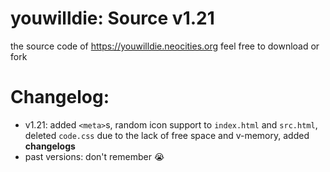 # youwilldie: Source v1.21
the source code of https://youwilldie.neocities.org
feel free to download or fork
# Changelog:
 * v1.21: added `<meta>`s, random icon support to `index.html` and `src.html`, deleted `code.css` due to the lack of free space and v-memory, added **changelogs**
 * past versions: don't remember 😭
